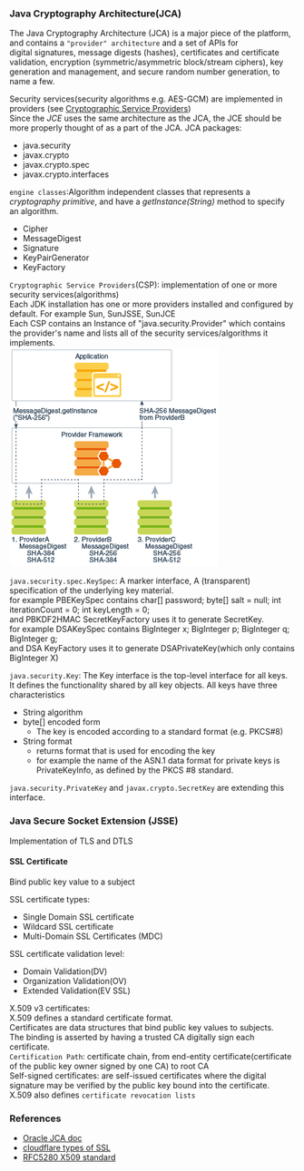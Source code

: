 ### Java Cryptography Architecture(JCA)
The Java Cryptography Architecture (JCA) is a major piece of the platform, and contains a `"provider" architecture` and a set of APIs for     
digital signatures, message digests (hashes), certificates and certificate validation, encryption (symmetric/asymmetric block/stream ciphers), key generation and management, and secure random number generation, to name a few. 

Security services(security algorithms e.g. AES-GCM) are implemented in providers (see [Cryptographic Service Providers](https://docs.oracle.com/en/java/javase/11/security/java-cryptography-architecture-jca-reference-guide.html#GUID-3E0744CE-6AC7-4A6D-A1F6-6C01199E6920))    
Since the *JCE* uses the same architecture as the JCA, the JCE should be more properly thought of as a part of the JCA.
JCA packages:
- java.security
- javax.crypto
- javax.crypto.spec
- javax.crypto.interfaces

`engine classes`:Algorithm independent classes that represents a *cryptography primitive*, and have a *getInstance(String)* method to specify an algorithm.    
- Cipher
- MessageDigest
- Signature
- KeyPairGenerator
- KeyFactory

`Cryptographic Service Providers`(CSP): implementation of one or more security services(algorithms)    
Each JDK installation has one or more providers installed and configured by default. For example Sun, SunJSSE, SunJCE    
Each CSP contains an Instance of "java.security.Provider" which contains the provider's name and lists all of the security services/algorithms it implements.       
![](./JCA-provider.png)

`java.security.spec.KeySpec`: A marker interface, A (transparent) specification of the underlying key material.      
for example PBEKeySpec contains   char[] password; byte[] salt = null; int iterationCount = 0; int keyLength = 0;    
    and PBKDF2HMAC SecretKeyFactory uses it to generate SecretKey.      
for example DSAKeySpec contains BigInteger x; BigInteger p; BigInteger q; BigInteger g;  
    and DSA KeyFactory uses it to generate DSAPrivateKey(which only contains BigInteger X)    

`java.security.Key`: The Key interface is the top-level interface for all keys.      
It defines the functionality shared by all key objects. All keys have three characteristics     
- String algorithm
- byte[] encoded form
  - The key is encoded according to a standard format (e.g. PKCS#8)
- String format
  - returns format that is used for encoding the key    
  - for example the name of the ASN.1 data format for private keys is PrivateKeyInfo, as defined by the PKCS #8 standard.    

`java.security.PrivateKey` and `javax.crypto.SecretKey` are extending this interface.    

### Java Secure Socket Extension (JSSE)
Implementation of TLS and DTLS    

#### SSL Certificate     
Bind public key value to a subject     

SSL certificate types:  
- Single Domain SSL certificate
- Wildcard SSL certificate
- Multi-Domain SSL Certificates (MDC)


SSL certificate validation level:   
- Domain Validation(DV)
- Organization Validation(OV)
- Extended Validation(EV SSL)

X.509 v3 certificates:    
X.509 defines a standard certificate format.    
Certificates are data structures that bind public key values to subjects.   
The binding is asserted by having a trusted CA digitally sign each certificate.    
`Certification Path`: certificate chain, from end-entity certificate(certificate of the public key owner signed by one CA) to root CA    
Self-signed certificates: are self-issued certificates where the digital signature may be verified by the public key bound into the certificate.     
X.509 also defines `certificate revocation lists`    

### References
- [Oracle JCA doc](https://docs.oracle.com/en/java/javase/11/security/java-cryptography-architecture-jca-reference-guide.html#GUID-2BCFDD85-D533-4E6C-8CE9-29990DEB0190)
- [cloudflare types of SSL](https://www.cloudflare.com/learning/ssl/types-of-ssl-certificates/)
- [RFC5280 X509 standard](https://www.rfc-editor.org/rfc/rfc5280)
